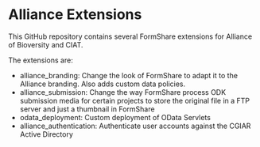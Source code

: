 # Alliance Extensions
This GitHub repository contains several FormShare extensions for Alliance of Bioversity and CIAT. 

The extensions are:

- alliance_branding: Change the look of FormShare to adapt it to the Alliance branding. Also adds custom data policies.
- alliance_submission: Change the way FormShare process ODK submission media for certain projects to store the original file in a FTP server and just a thumbnail in FormShare
- odata_deployment: Custom deployment of OData Servlets
- alliance_authentication: Authenticate user accounts against the CGIAR Active Directory

